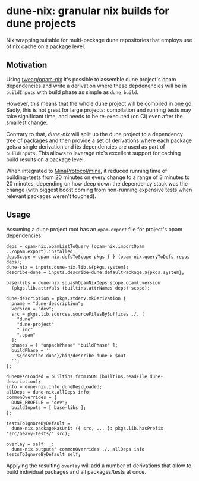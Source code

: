 # dune-nix: granular nix builds for dune projects

Nix wrapping suitable for multi-package dune repositories that employs use of nix cache on a package level.

## Motivation

Using [tweag/opam-nix](https://github.com/tweag/opam-nix) it's possible to assemble dune project's opam dependencies and write a derivation where these depdenencies will be in `buildInputs` with build phase as simple as `dune build`.

However, this means that the whole dune project will be compiled in one go. Sadly, this is not great for large projects: compilation and running tests may take significant time, and needs to be re-executed (on CI) even after the smallest change.

Contrary to that, _dune-nix_ will split up the dune project to a dependency tree of packages and then provide a set of derivations where each package gets a single derivation and its dependencies are used as part of `buildInputs`. This allows to leverage nix's excellent support for caching build results on a package level.

When integrated to [MinaProtocol/mina](https://github.com/MinaProtocol/mina/pulls), it reduced running time of building+tests from 20 minutes on every change to a range of 3 minutes to 20 minutes, depending on how deep down the dependency stack was the change (with biggest boost coming from non-running expensive tests when relevant packages weren't touched).

## Usage

Assuming a dune project root has an `opam.export` file for project's opam dependencies:

```
deps = opam-nix.opamListToQuery (opam-nix.importOpam ../opam.export).installed;
depsScope = opam-nix.defsToScope pkgs { } (opam-nix.queryToDefs repos deps);
dune-nix = inputs.dune-nix.lib.${pkgs.system};
describe-dune = inputs.describe-dune.defaultPackage.${pkgs.system};

base-libs = dune-nix.squashOpamNixDeps scope.ocaml.version
  (pkgs.lib.attrVals (builtins.attrNames deps) scope);

dune-description = pkgs.stdenv.mkDerivation {
  pname = "dune-description";
  version = "dev";
  src = pkgs.lib.sources.sourceFilesBySuffices ./. [
    "dune"
    "dune-project"
    ".inc"
    ".opam"
  ];
  phases = [ "unpackPhase" "buildPhase" ];
  buildPhase = ''
    ${describe-dune}/bin/describe-dune > $out
  '';
};

duneDescLoaded = builtins.fromJSON (builtins.readFile dune-description);
info = dune-nix.info duneDescLoaded;
allDeps = dune-nix.allDeps info;
commonOverrides = {
  DUNE_PROFILE = "dev";
  buildInputs = [ base-libs ];
};

testsToIgnoreByDefault =
  dune-nix.packageHasUnit ({ src, ... }: pkgs.lib.hasPrefix "src/heavy-tests/" src);

overlay = self: _:
  dune-nix.outputs' commonOverrides ./. allDeps info testsToIgnoreByDefault self;
```

Applying the resulting `overlay` will add a number of derivations that allow to build individual packages and all packages/tests at once.
